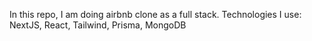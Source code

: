 In this repo, I am doing airbnb clone as a full stack. Technologies I use: NextJS, React, Tailwind, Prisma, MongoDB